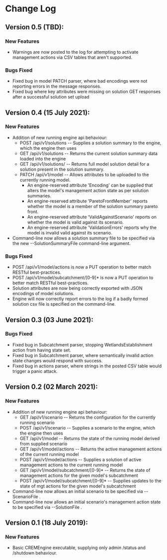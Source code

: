 # Change Log

## Version 0.5 (TBD):
### New Features
* Warnings are now posted to the log for attempting to activate management actions via CSV tables that aren't supported.
### Bugs Fixed
* Fixed bug in model PATCH parser, where bad encodings were not reporting errors in the message responses.
* Fixed bug where key attributes were missing on solution GET responses after a successful solution set upload

## Version 0.4 (15 July 2021):
### New Features
* Addition of new running engine api behaviour:
  * POST /api/v1/solutions                   -- Supplies a solution summary to the engine, which the engine then uses
  * GET  /api/v1/solutions                   -- Returns the current solution summary data loaded into the engine
  * GET  /api/v1/solutions/<solution-label>  -- Returns full model solution detail for a solution present in the solution summary.
  * PATCH /api/v1/model                      -- Allows attributes to be uploaded to the currently running model.
    * An engine-reserved attribute 'Encoding' can be supplied that alters the model's management action state as per solution summaries.
    * An engine-reserved attribute 'ParetoFrontMember' reports whether the model is a member of the solution summary pareto front.
    * An engine-reserved attribute 'ValidAgainstScenario' reports on whether the model is valid against its scenario. 
    * An engine-reserved attribute 'ValidationErrors' reports why the model is invalid valid against its scenario.
* Command-line now allows a solution summary file to be specified via the new --SolutionSummaryFile command-line argument.
### Bugs Fixed
* POST /api/v1/model/actions is now a PUT operation to better match RESTful best-practices.
* POST /api/v1/model/subcatchment/[0-9]* is now a PUT operation to better match RESTful best-practices.
* Solution attributes are now being correctly exported with JSON encodings of model solutions.
* Engine will now correctly report errors to the log if a badly formed solution csv file is specified on the command-line.

## Version 0.3 (03 June 2021):
### Bugs Fixed
* Fixed bug in Subcatchment parser, stopping WetlandsEstablishment action from having state set.
* Fixed bug in Subcatchment parser, where semantically invalid action state changes would respond with success.
* Fixed bug in actions parser, where strings in the posted CSV table would trigger a panic attack.

## Version 0.2 (02 March 2021):
### New Features
* Addition of new running engine api behaviour:
  * GET  /api/v1/scenario                   -- Returns the configuration for the currently running scenario
  * POST /api/v1/scenario                   -- Supplies a scenario to the engine, which the engine then uses
  * GET  /api/v1/model                      -- Returns the state of the running model derived from supplied scenario
  * GET  /api/v1/model/actions              -- Returns the active management actions of the current running model
  * POST /api/v1/model/actions              -- Supplies a solution of active management actions to the current running model
  * GET  /api/v1/model/subcatchment/[0-9]*  -- Returns the state of management actions for the given model's subcatchment
  * POST /api/v1/model/subcatchment/[0-9]*  -- Supplies updates to the state of mgt actions for the given model's subcatchment
* Command-line now allows an initial scenario to be specified via --ScenarioFile <FileName>.
* Command-line now allows an initial scenario's management action state to be specified via --SolutionFile <FileName>.

## Version 0.1 (18 July 2019):
### New Features
* Basic CREMEngine executable, supplying only admin /status and /shutdown behaviour.